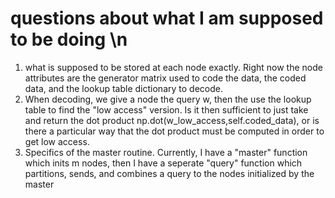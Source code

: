 # questions about what I am supposed to be doing \n
1. what is supposed to be stored at each node exactly. Right now the node attributes are the generator matrix used to code the
data, the coded data, and the lookup table dictionary to decode.
2. When decoding, we give a node the query w, then the use the lookup table to find the "low access" version. Is it then
sufficient to just take and return the dot product np.dot(w_low_access,self.coded_data), or is there a particular way
that the dot product must be computed in order to get low access.
3. Specifics of the master routine. Currently, I have a "master" function which inits m nodes, then I have a seperate
"query" function which partitions, sends, and combines a query to the nodes initialized by the master
